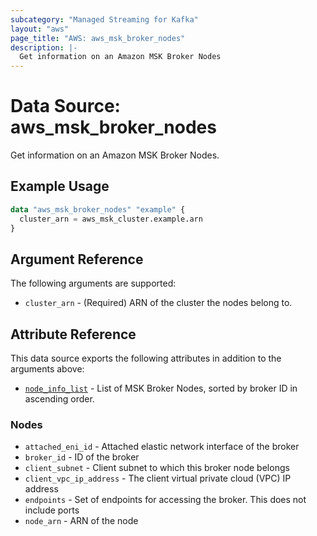 ```yaml
---
subcategory: "Managed Streaming for Kafka"
layout: "aws"
page_title: "AWS: aws_msk_broker_nodes"
description: |-
  Get information on an Amazon MSK Broker Nodes
---
```


# Data Source: aws_msk_broker_nodes

Get information on an Amazon MSK Broker Nodes.

## Example Usage

```terraform
data "aws_msk_broker_nodes" "example" {
  cluster_arn = aws_msk_cluster.example.arn
}
```

## Argument Reference

The following arguments are supported:

* `cluster_arn` - (Required) ARN of the cluster the nodes belong to.

## Attribute Reference

This data source exports the following attributes in addition to the arguments above:

* [`node_info_list`](#nodes) - List of MSK Broker Nodes, sorted by broker ID in ascending order.

### Nodes

* `attached_eni_id` - Attached elastic network interface of the broker
* `broker_id` - ID of the broker
* `client_subnet` - Client subnet to which this broker node belongs
* `client_vpc_ip_address` - The client virtual private cloud (VPC) IP address
* `endpoints` - Set of endpoints for accessing the broker. This does not include ports
* `node_arn` - ARN of the node
